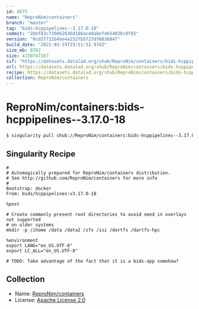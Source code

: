 ```yaml
---
id: 8875
name: "ReproNim/containers"
branch: "master"
tag: "bids-hcppipelines--3.17.0-18"
commit: "2b6f83c739d62636d186ac4dabefde54026c8f81"
version: "0cd37732b4be4a152fb5727df6836847"
build_date: "2021-03-19T23:51:52.974Z"
size_mb: 8762
size: 4150747167
sif: "https://datasets.datalad.org/shub/ReproNim/containers/bids-hcppipelines--3.17.0-18/2021-03-19-2b6f83c7-0cd37732/0cd37732b4be4a152fb5727df6836847.simg"
url: https://datasets.datalad.org/shub/ReproNim/containers/bids-hcppipelines--3.17.0-18/2021-03-19-2b6f83c7-0cd37732/
recipe: https://datasets.datalad.org/shub/ReproNim/containers/bids-hcppipelines--3.17.0-18/2021-03-19-2b6f83c7-0cd37732/Singularity
collection: ReproNim/containers
---
```


# ReproNim/containers:bids-hcppipelines--3.17.0-18

```bash
$ singularity pull shub://ReproNim/containers:bids-hcppipelines--3.17.0-18
```

## Singularity Recipe

```singularity
#
# Automagically prepared for ReproNim/containers distribution.
# See http://github.com/ReproNim/containers for more info
#
Bootstrap: docker
From: bids/hcppipelines:v3.17.0-18

%post

# Create commonly present root directories to avoid need in overlays not supported
# on older systems
mkdir -p /ihome /data /data2 /zfs /isi /dartfs /dartfs-hpc

%environment
export LANG="en_US.UTF-8"
export LC_ALL="en_US.UTF-8"

# TODO: Take advantage of the fact that it is a bids-app somehow?
```

## Collection

 - Name: [ReproNim/containers](https://github.com/ReproNim/containers)
 - License: [Apache License 2.0](https://api.github.com/licenses/apache-2.0)

